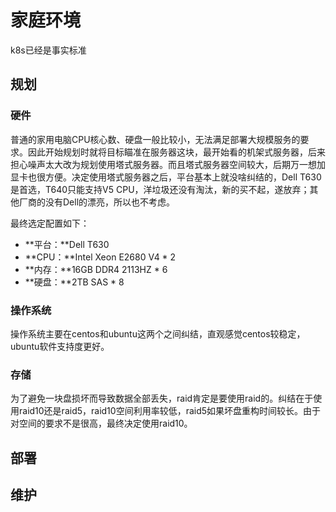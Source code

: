 # 家庭环境

k8s已经是事实标准

## 规划

### 硬件

普通的家用电脑CPU核心数、硬盘一般比较小，无法满足部署大规模服务的要求。因此开始规划时就将目标瞄准在服务器这块，最开始看的机架式服务器，后来担心噪声太大改为规划使用塔式服务器。而且塔式服务器空间较大，后期万一想加显卡也很方便。决定使用塔式服务器之后，平台基本上就没啥纠结的，Dell T630是首选，T640只能支持V5 CPU，洋垃圾还没有淘汰，新的买不起，遂放弃；其他厂商的没有Dell的漂亮，所以也不考虑。

最终选定配置如下：

- **平台：**Dell T630
- **CPU：**Intel Xeon E2680 V4 * 2
- **内存：**16GB DDR4 2113HZ * 6
- **硬盘：**2TB SAS * 8

### 操作系统

操作系统主要在centos和ubuntu这两个之间纠结，直观感觉centos较稳定，ubuntu软件支持度更好。

### 存储

为了避免一块盘损坏而导致数据全部丢失，raid肯定是要使用raid的。纠结在于使用raid10还是raid5，raid10空间利用率较低，raid5如果坏盘重构时间较长。由于对空间的要求不是很高，最终决定使用raid10。

## 部署

## 维护
